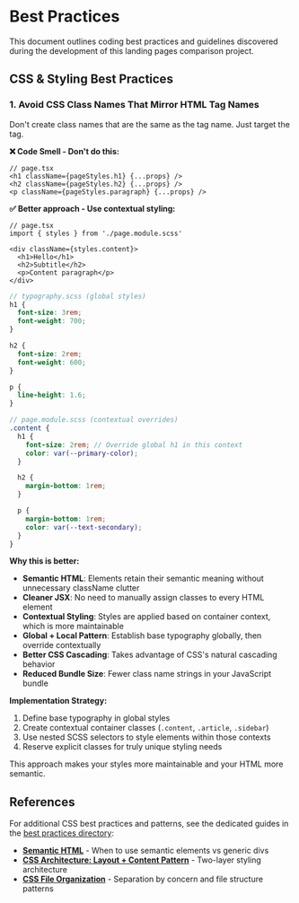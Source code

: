 # Best Practices

This document outlines coding best practices and guidelines discovered during
the development of this landing pages comparison project.

## CSS & Styling Best Practices

### 1. Avoid CSS Class Names That Mirror HTML Tag Names

Don't create class names that are the same as the tag name. Just target the tag.

**❌ Code Smell - Don't do this:**

```tsx
// page.tsx
<h1 className={pageStyles.h1} {...props} />
<h2 className={pageStyles.h2} {...props} />
<p className={pageStyles.paragraph} {...props} />
```


**✅ Better approach - Use contextual styling:**

```tsx
// page.tsx
import { styles } from './page.module.scss'

<div className={styles.content}>
  <h1>Hello</h1>
  <h2>Subtitle</h2>
  <p>Content paragraph</p>
</div>
```

```scss
// typography.scss (global styles)
h1 {
  font-size: 3rem;
  font-weight: 700;
}

h2 {
  font-size: 2rem;
  font-weight: 600;
}

p {
  line-height: 1.6;
}
```

```scss
// page.module.scss (contextual overrides)
.content {
  h1 {
    font-size: 2rem; // Override global h1 in this context
    color: var(--primary-color);
  }

  h2 {
    margin-bottom: 1rem;
  }

  p {
    margin-bottom: 1rem;
    color: var(--text-secondary);
  }
}
```

**Why this is better:**

- **Semantic HTML**: Elements retain their semantic meaning without unnecessary
  className clutter
- **Cleaner JSX**: No need to manually assign classes to every HTML element
- **Contextual Styling**: Styles are applied based on container context, which
  is more maintainable
- **Global + Local Pattern**: Establish base typography globally, then override
  contextually
- **Better CSS Cascading**: Takes advantage of CSS's natural cascading behavior
- **Reduced Bundle Size**: Fewer class name strings in your JavaScript bundle

**Implementation Strategy:**

1. Define base typography in global styles
2. Create contextual container classes (`.content`, `.article`, `.sidebar`)
3. Use nested SCSS selectors to style elements within those contexts
4. Reserve explicit classes for truly unique styling needs

This approach makes your styles more maintainable and your HTML more semantic.

## References

For additional CSS best practices and patterns, see the dedicated guides in the [best practices directory](./best-practices/):

- [**Semantic HTML**](./best-practices/semantic-html.md) - When to use semantic elements vs generic divs
- [**CSS Architecture: Layout + Content Pattern**](./best-practices/layout-content-pattern.md) - Two-layer styling architecture
- [**CSS File Organization**](./best-practices/css-file-organization.md) - Separation by concern and file structure patterns

